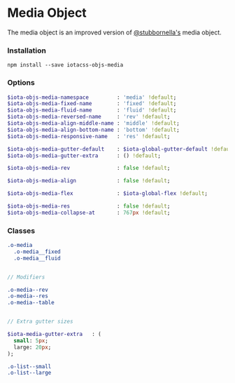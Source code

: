 # Media Object #

The media object is an improved version of [@stubbornella's](https://twitter.com/stubbornella) media object.


### Installation ###

```
npm install --save iotacss-objs-media
```


### Options ###

```sass
$iota-objs-media-namespace         : 'media' !default;
$iota-objs-media-fixed-name        : 'fixed' !default;
$iota-objs-media-fluid-name        : 'fluid' !default;
$iota-objs-media-reversed-name     : 'rev' !default;
$iota-objs-media-align-middle-name : 'middle' !default;
$iota-objs-media-align-bottom-name : 'bottom' !default;
$iota-objs-media-responsive-name   : 'res' !default;

$iota-objs-media-gutter-default    : $iota-global-gutter-default !default;
$iota-objs-media-gutter-extra      : () !default;

$iota-objs-media-rev               : false !default;

$iota-objs-media-align             : false !default;

$iota-objs-media-flex              : $iota-global-flex !default;

$iota-objs-media-res               : false !default;
$iota-objs-media-collapse-at       : 767px !default;
```


### Classes ###

```sass
.o-media
  .o-media__fixed
  .o-media__fluid


// Modifiers

.o-media--rev
.o-media--res
.o-media--table


// Extra gutter sizes

$iota-media-gutter-extra   : (
  small: 5px;
  large: 20px;
);

.o-list--small
.o-list--large
```
